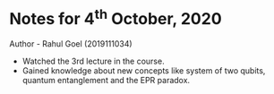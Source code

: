 # Notes for 4<sup>th</sup> October, 2020
Author - Rahul Goel (2019111034)

- Watched the 3rd lecture in the course.
- Gained knowledge about new concepts like system of two qubits, quantum entanglement and the EPR paradox.
